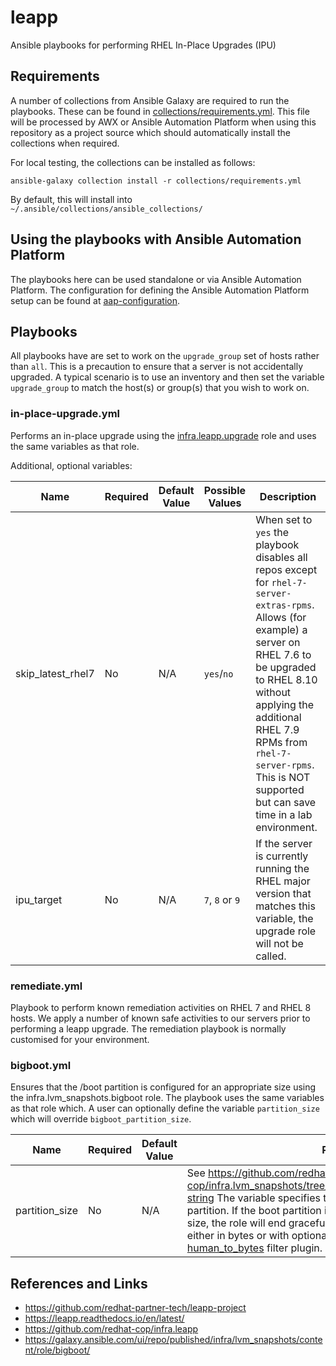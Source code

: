 # leapp
Ansible playbooks for performing RHEL In-Place Upgrades (IPU)

## Requirements

A number of collections from Ansible Galaxy are required to run the playbooks.  These can be found in [collections/requirements.yml](collections/requirements.yml).  This file will be processed by AWX or Ansible Automation Platform when using this repository as a project source which should automatically install the collections when required.

For local testing, the collections can be installed as follows:

`ansible-galaxy collection install -r collections/requirements.yml`

By default, this will install into `~/.ansible/collections/ansible_collections/`

## Using the playbooks with Ansible Automation Platform

The playbooks here can be used standalone or via Ansible Automation Platform.  The configuration for defining the Ansible Automation Platform setup can be found at [aap-configuration](https://github.com/rjo-uk/aap-configuration).

## Playbooks

All playbooks have are set to work on the `upgrade_group` set of hosts rather than `all`.  This is a precaution to ensure that a server is not accidentally upgraded.  A typical scenario is to use an inventory and then set the variable `upgrade_group` to match the host(s) or group(s) that you wish to work on.

### in-place-upgrade.yml

Performs an in-place upgrade using the [infra.leapp.upgrade](https://github.com/redhat-cop/infra.leapp/tree/main/roles/upgrade) role and uses the same variables as that role.

Additional, optional variables:

| Name | Required | Default Value | Possible Values | Description |
| ---- | -------- | ------------- | --------------- | ----------- |
| skip_latest_rhel7 | No | N/A | `yes`/`no` | When set to `yes` the playbook disables all repos except for `rhel-7-server-extras-rpms`.  Allows (for example) a server on RHEL 7.6 to be upgraded to RHEL 8.10 without applying the additional RHEL 7.9 RPMs from `rhel-7-server-rpms`.  This is NOT supported but can save time in a lab environment. |
| ipu_target | No | N/A | `7`, `8` or `9` | If the server is currently running the RHEL major version that matches this variable, the upgrade role will not be called. |

### remediate.yml

Playbook to perform known remediation activities on RHEL 7 and RHEL 8 hosts.  We apply a number of known safe activities to our servers prior to performing a leapp upgrade.  The remediation playbook is normally customised for your environment.

### bigboot.yml

Ensures that the /boot partition is configured for an appropriate size using the infra.lvm_snapshots.bigboot role.  The playbook uses the same variables as that role which.  A user can optionally define the variable `partition_size` which will override `bigboot_partition_size`.


| Name | Required | Default Value | Possible Values | Description |
| ---- | -------- | ------------- | --------------- | ----------- |
| partition_size | No | N/A | See https://github.com/redhat-cop/infra.lvm_snapshots/tree/main/roles/bigboot#bigboot_partition_size-string The variable specifies the minimum required size of the boot partition. If the boot partition is already equal to or greater than the given size, the role will end gracefully making no changes. The value can be either in bytes or with optional single letter suffix (1024 bases) using [human_to_bytes](https://docs.ansible.com/ansible/latest/collections/ansible/builtin/human_to_bytes_filter.html) filter plugin.|

## References and Links

- https://github.com/redhat-partner-tech/leapp-project
- https://leapp.readthedocs.io/en/latest/
- https://github.com/redhat-cop/infra.leapp
- https://galaxy.ansible.com/ui/repo/published/infra/lvm_snapshots/content/role/bigboot/
